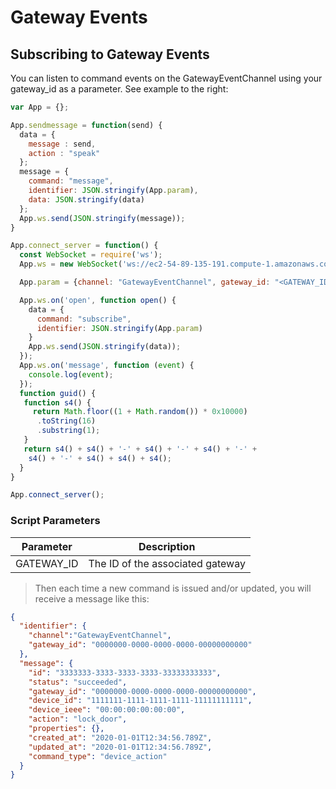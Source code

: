 # Gateway Events

## Subscribing to Gateway Events

You can listen to command events on the GatewayEventChannel using your gateway_id as a parameter. See example to the right:

```javascript
var App = {};

App.sendmessage = function(send) {
  data = {
    message : send,
    action : "speak"
  };
  message = {
    command: "message",
    identifier: JSON.stringify(App.param),
    data: JSON.stringify(data)
  };
  App.ws.send(JSON.stringify(message));
}

App.connect_server = function() {
  const WebSocket = require('ws');
  App.ws = new WebSocket('ws://ec2-54-89-135-191.compute-1.amazonaws.com:8080/cable', ["actioncable-v1-json", "actioncable-unsupported"]);

  App.param = {channel: "GatewayEventChannel", gateway_id: "<GATEWAY_ID>"};

  App.ws.on('open', function open() {
    data = {
      command: "subscribe",
      identifier: JSON.stringify(App.param)
    }
    App.ws.send(JSON.stringify(data));
  });
  App.ws.on('message', function (event) {
    console.log(event);
  });
  function guid() {
   function s4() {
     return Math.floor((1 + Math.random()) * 0x10000)
      .toString(16)
      .substring(1);
   }
   return s4() + s4() + '-' + s4() + '-' + s4() + '-' +
    s4() + '-' + s4() + s4() + s4();
  }
}

App.connect_server();
```

### Script Parameters

Parameter | Description
--------- | -----------
GATEWAY_ID | The ID of the associated gateway

> Then each time a new command is issued and/or updated, you will receive a message like this:

```json
{
  "identifier": {
    "channel":"GatewayEventChannel",
    "gateway_id": "0000000-0000-0000-0000-00000000000"
  },
  "message": {
    "id": "3333333-3333-3333-3333-33333333333",
    "status": "succeeded",
    "gateway_id": "0000000-0000-0000-0000-00000000000",
    "device_id": "1111111-1111-1111-1111-11111111111",
    "device_ieee": "00:00:00:00:00:00",
    "action": "lock_door",
    "properties": {},
    "created_at": "2020-01-01T12:34:56.789Z",
    "updated_at": "2020-01-01T12:34:56.789Z",
    "command_type": "device_action"
  }
}
```
